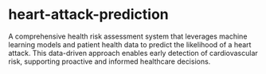 # heart-attack-prediction
A comprehensive health risk assessment system that leverages machine learning models and patient health data to predict the likelihood of a heart attack. This data-driven approach enables early detection of cardiovascular risk, supporting proactive and informed healthcare decisions.
